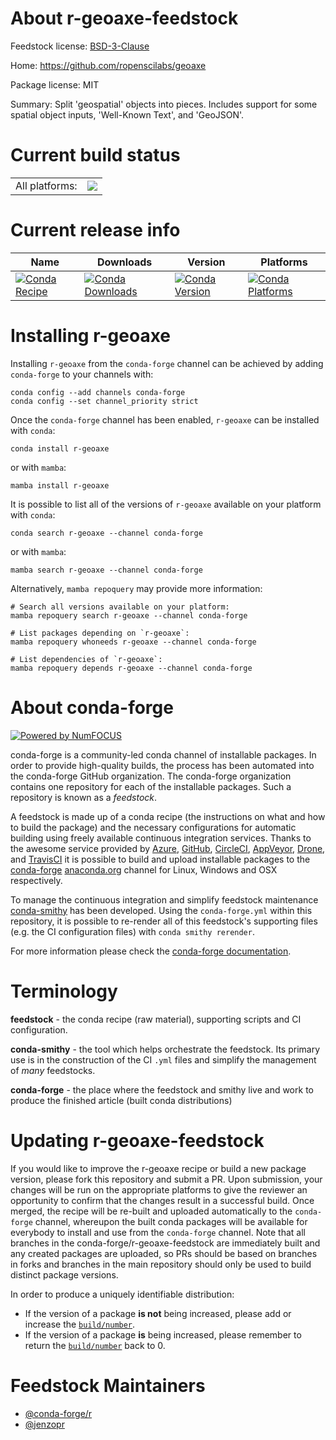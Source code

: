 About r-geoaxe-feedstock
========================

Feedstock license: [BSD-3-Clause](https://github.com/conda-forge/r-geoaxe-feedstock/blob/main/LICENSE.txt)

Home: https://github.com/ropenscilabs/geoaxe

Package license: MIT

Summary: Split 'geospatial' objects into pieces. Includes support for some spatial object inputs, 'Well-Known Text', and 'GeoJSON'.

Current build status
====================


<table><tr><td>All platforms:</td>
    <td>
      <a href="https://dev.azure.com/conda-forge/feedstock-builds/_build/latest?definitionId=7998&branchName=main">
        <img src="https://dev.azure.com/conda-forge/feedstock-builds/_apis/build/status/r-geoaxe-feedstock?branchName=main">
      </a>
    </td>
  </tr>
</table>

Current release info
====================

| Name | Downloads | Version | Platforms |
| --- | --- | --- | --- |
| [![Conda Recipe](https://img.shields.io/badge/recipe-r--geoaxe-green.svg)](https://anaconda.org/conda-forge/r-geoaxe) | [![Conda Downloads](https://img.shields.io/conda/dn/conda-forge/r-geoaxe.svg)](https://anaconda.org/conda-forge/r-geoaxe) | [![Conda Version](https://img.shields.io/conda/vn/conda-forge/r-geoaxe.svg)](https://anaconda.org/conda-forge/r-geoaxe) | [![Conda Platforms](https://img.shields.io/conda/pn/conda-forge/r-geoaxe.svg)](https://anaconda.org/conda-forge/r-geoaxe) |

Installing r-geoaxe
===================

Installing `r-geoaxe` from the `conda-forge` channel can be achieved by adding `conda-forge` to your channels with:

```
conda config --add channels conda-forge
conda config --set channel_priority strict
```

Once the `conda-forge` channel has been enabled, `r-geoaxe` can be installed with `conda`:

```
conda install r-geoaxe
```

or with `mamba`:

```
mamba install r-geoaxe
```

It is possible to list all of the versions of `r-geoaxe` available on your platform with `conda`:

```
conda search r-geoaxe --channel conda-forge
```

or with `mamba`:

```
mamba search r-geoaxe --channel conda-forge
```

Alternatively, `mamba repoquery` may provide more information:

```
# Search all versions available on your platform:
mamba repoquery search r-geoaxe --channel conda-forge

# List packages depending on `r-geoaxe`:
mamba repoquery whoneeds r-geoaxe --channel conda-forge

# List dependencies of `r-geoaxe`:
mamba repoquery depends r-geoaxe --channel conda-forge
```


About conda-forge
=================

[![Powered by
NumFOCUS](https://img.shields.io/badge/powered%20by-NumFOCUS-orange.svg?style=flat&colorA=E1523D&colorB=007D8A)](https://numfocus.org)

conda-forge is a community-led conda channel of installable packages.
In order to provide high-quality builds, the process has been automated into the
conda-forge GitHub organization. The conda-forge organization contains one repository
for each of the installable packages. Such a repository is known as a *feedstock*.

A feedstock is made up of a conda recipe (the instructions on what and how to build
the package) and the necessary configurations for automatic building using freely
available continuous integration services. Thanks to the awesome service provided by
[Azure](https://azure.microsoft.com/en-us/services/devops/), [GitHub](https://github.com/),
[CircleCI](https://circleci.com/), [AppVeyor](https://www.appveyor.com/),
[Drone](https://cloud.drone.io/welcome), and [TravisCI](https://travis-ci.com/)
it is possible to build and upload installable packages to the
[conda-forge](https://anaconda.org/conda-forge) [anaconda.org](https://anaconda.org/)
channel for Linux, Windows and OSX respectively.

To manage the continuous integration and simplify feedstock maintenance
[conda-smithy](https://github.com/conda-forge/conda-smithy) has been developed.
Using the ``conda-forge.yml`` within this repository, it is possible to re-render all of
this feedstock's supporting files (e.g. the CI configuration files) with ``conda smithy rerender``.

For more information please check the [conda-forge documentation](https://conda-forge.org/docs/).

Terminology
===========

**feedstock** - the conda recipe (raw material), supporting scripts and CI configuration.

**conda-smithy** - the tool which helps orchestrate the feedstock.
                   Its primary use is in the construction of the CI ``.yml`` files
                   and simplify the management of *many* feedstocks.

**conda-forge** - the place where the feedstock and smithy live and work to
                  produce the finished article (built conda distributions)


Updating r-geoaxe-feedstock
===========================

If you would like to improve the r-geoaxe recipe or build a new
package version, please fork this repository and submit a PR. Upon submission,
your changes will be run on the appropriate platforms to give the reviewer an
opportunity to confirm that the changes result in a successful build. Once
merged, the recipe will be re-built and uploaded automatically to the
`conda-forge` channel, whereupon the built conda packages will be available for
everybody to install and use from the `conda-forge` channel.
Note that all branches in the conda-forge/r-geoaxe-feedstock are
immediately built and any created packages are uploaded, so PRs should be based
on branches in forks and branches in the main repository should only be used to
build distinct package versions.

In order to produce a uniquely identifiable distribution:
 * If the version of a package **is not** being increased, please add or increase
   the [``build/number``](https://docs.conda.io/projects/conda-build/en/latest/resources/define-metadata.html#build-number-and-string).
 * If the version of a package **is** being increased, please remember to return
   the [``build/number``](https://docs.conda.io/projects/conda-build/en/latest/resources/define-metadata.html#build-number-and-string)
   back to 0.

Feedstock Maintainers
=====================

* [@conda-forge/r](https://github.com/conda-forge/r/)
* [@jenzopr](https://github.com/jenzopr/)

